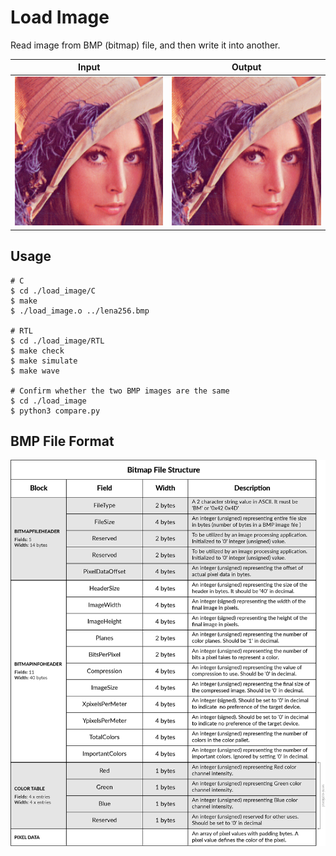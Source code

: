 # Load Image
Read image from BMP (bitmap) file, and then write it into another.

| Input                   | Output                  |
| ----------------------- | ----------------------- |
| ![input](./lena256.bmp) | ![output](./output.bmp) |

## Usage
```shell
# C
$ cd ./load_image/C
$ make
$ ./load_image.o ../lena256.bmp

# RTL
$ cd ./load_image/RTL
$ make check
$ make simulate
$ make wave

# Confirm whether the two BMP images are the same
$ cd ./load_image
$ python3 compare.py 
```

## BMP File Format
![BMP format](./img/bitmap_format.png)